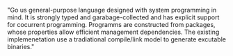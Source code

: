 "Go us general-purpose language designed with system programming in mind. It is strongly typed and garabage-collected and has explicit support for cocurrent programming. Programms are constructed from packages, whose properties allow efficient management dependencies. The existing implemenetation use a tradiational compile/link model to generate excutable binaries."
